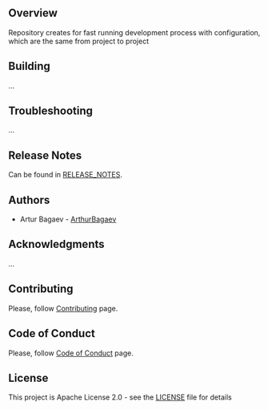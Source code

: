 ## Overview
Repository creates for fast running development process with configuration, which are the same from project to project

## Building
...

## Troubleshooting
...

## Release Notes
Can be found in [RELEASE_NOTES](RELEASE_NOTES.md).

## Authors
* Artur Bagaev - [ArthurBagaev](https://github.com/ArthurBagaev)

## Acknowledgments
...

## Contributing
Please, follow [Contributing](CONTRIBUTING.md) page.

## Code of Conduct
Please, follow [Code of Conduct](CODE_OF_CONDUCT.md) page.

## License
This project is Apache License 2.0 - see the [LICENSE](LICENSE) file for details
